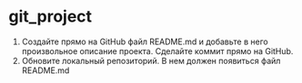 # git_project
1.	Создайте прямо на GitHub файл 
README.md
 и добавьте в него произвольное описание проекта. Сделайте коммит прямо на GitHub.
2.	Обновите локальный репозиторий. В нем должен появиться файл 
README.md

